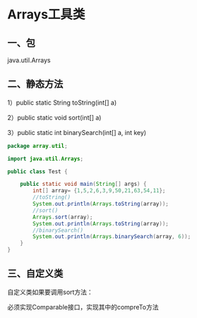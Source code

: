 # Arrays工具类

## 一、包

java.util.Arrays

## 二、静态方法

1）public static String toString(int[] a)

2）public static void sort(int[] a)

3）public static int binarySearch(int[] a, int key)

```java
package array.util;

import java.util.Arrays;

public class Test {

	public static void main(String[] args) {
		int[] array= {1,5,2,6,3,9,50,21,63,54,11};
        //toString()
		System.out.println(Arrays.toString(array));
        //sort()
		Arrays.sort(array);
		System.out.println(Arrays.toString(array));
        //binarySearch()
		System.out.println(Arrays.binarySearch(array, 6));
	}
}

```



## 三、自定义类

自定义类如果要调用sort方法：

必须实现Comparable接口，实现其中的compreTo方法

